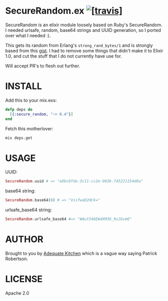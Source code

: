 # SecureRandom.ex [![[travis]](https://travis-ci.org/patricksrobertson/secure_random.ex.png)](https://travis-ci.org/patricksrobertson/secure_random.ex)


SecureRandom is an elixir module loosely based on Ruby's SecureRandom.
I needed urlsafe, random, base64 strings and UUID generation, so I ported over
what I needed :).

This gets its random from Erlang's `strong_rand_bytes/1` and is strongly based
from this [gist](https://gist.github.com/Myuzu/7367461). I had to remove some
things that didn't make it to Elixir 1.0, and cut the stuff that I do not
currently have use for.

Will accept PR's to flesh out further.



# INSTALL

Add this to your mix.exs:
```elixir
defp deps do
  [{:secure_random, "~> 0.4"}]
end
```

Fetch this motherlover:

```sh
mix deps.get
```

# USAGE

UUID:
```elixir
SecureRandom.uuid # => "e8bc6fde-3c11-cc2e-903b-745221154d8a"
```

base64 string:
```elixir
SecureRandom.base64(8) # => "VsifwaD2HCk="
```

urlsafe_base64 string:
```elixir
SecureRandom.urlsafe_base64 #=> "WAut546EWdXM3O_9sJGvmQ"
```

# AUTHOR
Brought to you by [Adequate Kitchen](http://adequate.io) which is a vague way
saying Patrick Robertson.

# LICENSE

Apache 2.0

